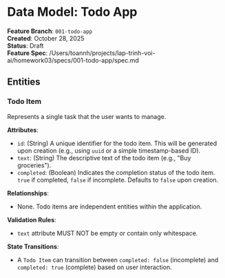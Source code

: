 # Data Model: Todo App

**Feature Branch**: `001-todo-app`  
**Created**: October 28, 2025  
**Status**: Draft  
**Feature Spec**: /Users/toannh/projects/lap-trinh-voi-ai/homework03/specs/001-todo-app/spec.md

## Entities

### Todo Item

Represents a single task that the user wants to manage.

**Attributes**:

- `id`: (String) A unique identifier for the todo item. This will be generated upon creation (e.g., using `uuid` or a simple timestamp-based ID).
- `text`: (String) The descriptive text of the todo item (e.g., "Buy groceries").
- `completed`: (Boolean) Indicates the completion status of the todo item. `true` if completed, `false` if incomplete. Defaults to `false` upon creation.

**Relationships**:

- None. Todo items are independent entities within the application.

**Validation Rules**:

- `text` attribute MUST NOT be empty or contain only whitespace.

**State Transitions**:

- A `Todo Item` can transition between `completed: false` (incomplete) and `completed: true` (complete) based on user interaction.
